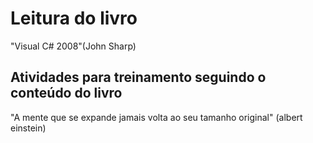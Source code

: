 
# Leitura do livro

"Visual C# 2008"(John Sharp) 

## Atividades para treinamento seguindo o conteúdo do livro




"A mente que se expande jamais volta ao seu tamanho original" (albert einstein)
